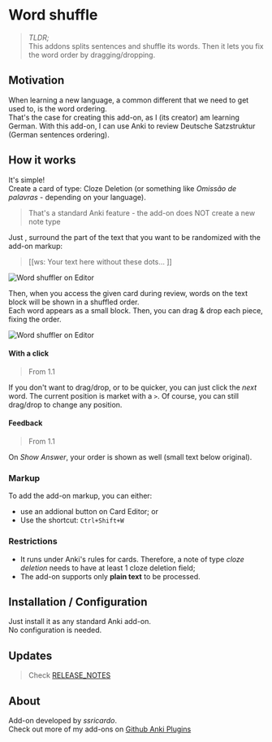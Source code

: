 # Word shuffle

> *TLDR;*  
> This addons splits sentences and shuffle its words. Then it lets you fix the word order by dragging/dropping. 

## Motivation

When learning a new language, a common different that we need to get used to, is the word ordering.  
That's the case for creating this add-on, as I (its creator) am learning German. With this add-on, 
I can use Anki to review Deutsche Satzstruktur (German sentences ordering).   

## How it works

It's simple!  
Create a card of type: Cloze Deletion (or something like *Omissão de palavras* - depending on your language). 

> That's a standard Anki feature - the add-on does NOT create a new note type

Just , surround the part of the text that you want to be randomized with the add-on markup: 

> [[ws: Your text here without these dots... ]]

![Word shuffler on Editor](doc/ws-addon-editor.gif)

Then, when you access the given card during review, words on the text block will be shown in a shuffled order.  
Each word appears as a small block. Then, you can drag & drop each piece, fixing the order.  

![Word shuffler on Editor](doc/ws-addon-review.gif)

#### With a click

> From 1.1

If you don't want to drag/drop, or to be quicker, you can just click the _next_ word. 
The current position is market with a `>`. Of course, you can still drag/drop to change any position.

#### Feedback

> From 1.1

On _Show Answer_, your order is shown as well (small text below original). 

### Markup 

To add the add-on markup, you can either: 

* use an addional button on Card Editor; or
* Use the shortcut: `Ctrl+Shift+W` 

### Restrictions

* It runs under Anki's rules for cards. Therefore, a note of type _cloze deletion_ needs to have at least 1 cloze deletion field;
* The add-on supports only **plain text** to be processed.  

## Installation / Configuration

Just install it as any standard Anki add-on.  
No configuration is needed.  

## Updates

> Check [RELEASE_NOTES](RELEASE_NOTES.md)

## About

Add-on developed by *ssricardo*.  
Check out more of my add-ons on [Github Anki Plugins](https://github.com/ssricardo/anki-plugins)